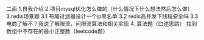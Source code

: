 二面
1.自我介绍
2.项目mysql优化怎么做的（什么情况下什么想法然后怎么做）
3.redis场景题
3.1  布隆过滤器设计一个ip黑名单
3.2  redis高并发下线程安全吗
3.3  电商了解不？我说了解限流，问限流算法和相关实现
4.  算法题（口述思路）
    找到数组中不存在的最小正整数（leetcode题）